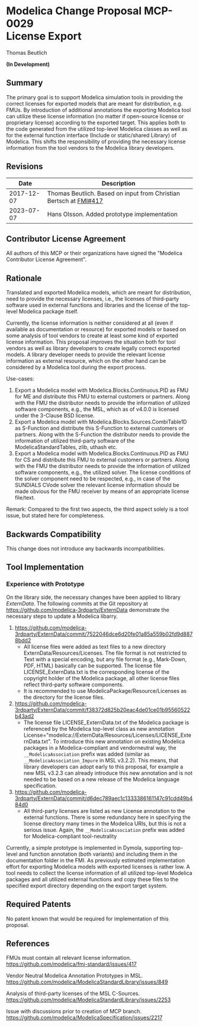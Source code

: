 # Modelica Change Proposal MCP-0029<br/>License Export
Thomas Beutlich

**(In Development)**

## Summary
The primary goal is to support Modelica simulation tools in providing the correct licenses for exported models that are meant for distribution, e.g. FMUs.
By introduction of additional annotations the exporting Modelica tool can utilize these license information (no matter if open-source license or proprietary license) according to the exported target.
This applies both to the code generated from the utilized top-level Modelica classes as well as for the external function interface (Include or static/shared Library) of Modelica.
This shifts the responsibility of providing the necessary license information from the tool vendors to the Modelica library developers.

## Revisions
| Date | Description |
| --- | --- |
| 2017-12-07 | Thomas Beutlich. Based on input from Christian Bertsch at [FMI#417](https://github.com/modelica/fmi-standard/issues/417) |
| 2023-07-07 | Hans Olsson. Added prototype implementation |

## Contributor License Agreement
All authors of this MCP or their organizations have signed the "Modelica Contributor License Agreement".

## Rationale
Translated and exported Modelica models, which are meant for distribution, need to provide the necessary licenses, i.e., the licenses of third-party software used in external functions and libraries and the license of the top-level Modelica package itself.

Currently, the license information is neither considered at all (even if available as documentation or resource) for exported models or based on some analysis of tool vendors to create at least some kind of exported license information.
This proposal improves the situation both for tool vendors as well as library developers to create legally correct exported models.
A library developer needs to provide the relevant license information as external resource, which on the other hand can be considered by a Modelica tool during the export process.

Use-cases:
1. Export a Modelica model with Modelica.Blocks.Continuous.PID as FMU for ME and distribute this FMU to external customers or partners.
Along with the FMU the distributor needs to provide the information of utilized software components, e.g., the MSL, which as of v4.0.0 is licensed under the 3-Clause BSD license.
1. Export a Modelica model with Modelica.Blocks.Sources.CombiTable1D as S-Function and distribute this S-Function to external customers or partners.
Along with the S-Function the distributor needs to provide the information of utilized third-party software of the ModelicaStandardTables, zlib, uthash etc.
1. Export a Modelica model with Modelica.Blocks.Continuous.PID as FMU for CS and distribute this FMU to external customers or partners.
Along with the FMU the distributor needs to provide the information of utilized software components, e.g., the utilized solver.
The license conditions of the solver component need to be respected, e.g., in case of the SUNDIALS CVode solver the relevant license information should be made obvious for the FMU receiver by means of an appropriate license file/text.

Remark: Compared to the first two aspects, the third aspect solely is a tool issue, but stated here for completeness.

## Backwards Compatibility

This change does not introduce any backwards incompatibilities.

## Tool Implementation

### Experience with Prototype

On the library side, the necessary changes have been applied to library _ExternData_.
The following commits at the Git repository at https://github.com/modelica-3rdparty/ExternData demonstrate the necessary steps to update a Modelica libarry.

1. https://github.com/modelica-3rdparty/ExternData/commit/7522046dce6d20fe01a85a559b02fd9d8878bdd2
   - All license files were added as text files to a new directory ExternData/Resources/Licenses.
     The file format is not restricted to Text with a special encoding, but any file format (e.g., Mark-Down, PDF, HTML) basically can be supported.
     The license file LICENSE_ExternData.txt is the corresponding license of the copyright holder of the Modelica package, all other license files reflect third-party software components.
   - It is recommended to use ModelicaPackage/Resource/Licenses as the directory for the license files.
1. https://github.com/modelica-3rdparty/ExternData/commit/f38372d825b20eac4de01ce01b95560522b43ad2
   - The license file LICENSE_ExternData.txt of the Modelica package is referenced by the Modelica top-level class as new annotation License="modelica://ExternData/Resources/Licenses/LICENSE_ExternData.txt".
     To introduce this new annotation on existing Modelica packages in a Modelica-compliant and vendorneutral way, the `__ModelicaAssociation` prefix was added (similar as `__ModelicaAssociation_Impure` in MSL v3.2.2).
     This means, that library developers can adopt early to this proposal, for example a new MSL v3.2.3 can already introduce this new annotation and is not needed to be based on a new release of the Modelica language specification.
1. https://github.com/modelica-3rdparty/ExternData/commit/d6dec789aec1c1333386161147c91cdd49b484d0
   - All third-party licenses are listed as new License annotation to the external functions.
     There is some redundancy here in specifying the license directory many times in the Modelica URIs, but this is not a serious issue.
     Again, the `__ModelicaAssociation` prefix was added for Modelica-compliant tool-neutrality

Currently, a simple prototype is implemented in Dymola, supporting top-level and function annotation (both variants) and including them in the documentation folder in the FMI.
As previously estimated implementation effort for exporting Modelica models with exported licenses is rather low.
A tool needs to collect the license information of all utilized top-level Modelica packages and all utilized external functions and copy these files to the specified export directory depending on the export target system.

## Required Patents

No patent known that would be required for implementation of this proposal.

## References

FMUs must contain all relevant license information. https://github.com/modelica/fmi-standard/issues/417

Vendor Neutral Modelica Annotation Prototypes in MSL. https://github.com/modelica/ModelicaStandardLibrary/issues/849

Analysis of third-party licenses of the MSL C-Sources. https://github.com/modelica/ModelicaStandardLibrary/issues/2253

Issue with discussions prior to creation of MCP branch. https://github.com/modelica/ModelicaSpecification/issues/2217
